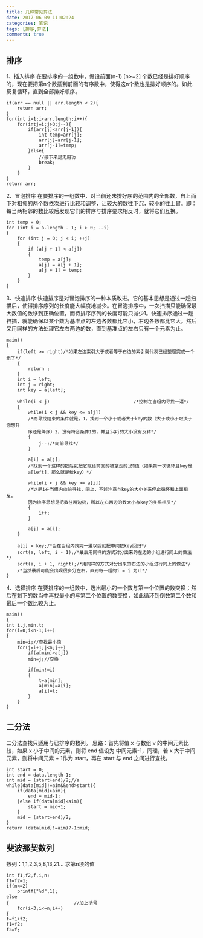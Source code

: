 ```yaml
---
title: 几种常见算法
date: 2017-06-09 11:02:24
categories: 笔记
tags: [排序,算法]
comments: true
---
```


## 排序
1、插入排序
在要排序的一组数中，假设前面(n-1) [n>=2] 个数已经是排好顺序的，现在要把第n个数插到前面的有序数中，使得这n个数也是排好顺序的。如此反复循环，直到全部排好顺序。
<!--more-->
```
if(arr == null || arr.length < 2){
    return arr;
}
for(int i=1;i<arr.length;i++){
    for(intj=i;j>0;j--){
        if(arr[j]<arr[j-1]){
            int temp=arr[j];
            arr[j]=arr[j-1];
            arr[j-1]=temp;
        }else{
            //接下来是无用功
            break;
        }
    }
}
return arr;
```

2、冒泡排序
在要排序的一组数中，对当前还未排好序的范围内的全部数，自上而下对相邻的两个数依次进行比较和调整，让较大的数往下沉，较小的往上冒。即：每当两相邻的数比较后发现它们的排序与排序要求相反时，就将它们互换。
```
int temp = 0;
for (int i = a.length - 1; i > 0; --i)
{
    for (int j = 0; j < i; ++j)
    {
        if (a[j + 1] < a[j])
        {
            temp = a[j];
            a[j] = a[j + 1];
            a[j + 1] = temp;
        }
    }
}
```

3、快速排序
快速排序是对冒泡排序的一种本质改进。它的基本思想是通过一趟扫描后，使得排序序列的长度能大幅度地减少。在冒泡排序中，一次扫描只能确保最大数值的数移到正确位置，而待排序序列的长度可能只减少1。快速排序通过一趟扫描，就能确保以某个数为基准点的左边各数都比它小，右边各数都比它大。然后又用同样的方法处理它左右两边的数，直到基准点的左右只有一个元素为止。
```
main()
{
    if(left >= right)/*如果左边索引大于或者等于右边的索引就代表已经整理完成一个组了*/
    {
        return ;
    }
    int i = left;
    int j = right;
    int key = a[left];

    while(i < j)                               /*控制在当组内寻找一遍*/
    {
        while(i < j && key <= a[j])
        /*而寻找结束的条件就是，1，找到一个小于或者大于key的数（大于或小于取决于你想升
        序还是降序）2，没有符合条件1的，并且i与j的大小没有反转*/ 
        {
            j--;/*向前寻找*/
        }

        a[i] = a[j];
        /*找到一个这样的数后就把它赋给前面的被拿走的i的值（如果第一次循环且key是
        a[left]，那么就是给key）*/

        while(i < j && key >= a[i])
        /*这是i在当组内向前寻找，同上，不过注意与key的大小关系停止循环和上面相反，
        因为排序思想是把数往两边扔，所以左右两边的数大小与key的关系相反*/
        {
            i++;
        }

        a[j] = a[i];        
    }

    a[i] = key;/*当在当组内找完一遍以后就把中间数key回归*/
    sort(a, left, i - 1);/*最后用同样的方式对分出来的左边的小组进行同上的做法*/
    sort(a, i + 1, right);/*用同样的方式对分出来的右边的小组进行同上的做法*/
    /*当然最后可能会出现很多分左右，直到每一组的i = j 为止*/
}
```

4、选择排序
在要排序的一组数中，选出最小的一个数与第一个位置的数交换；然后在剩下的数当中再找最小的与第二个位置的数交换，如此循环到倒数第二个数和最后一个数比较为止。
```
main()
{
int i,j,min,t;
for(i=0;i<n-1;i++)
{
    min=i;//查找最小值
    for(j=i+1;j<n;j++)
        if(a[min]>a[j])
        min=j;//交换

        if(min!=i)
        {
            t=a[min];
            a[min]=a[i];
            a[i]=t;
        }
    }
}
```

## 二分法
二分法查找只适用与已排序的数列。
思路：首先将值 x 与数组 v 的中间元素比较，如果 x 小于中间的元素，则将 end 值设为 中间元素-1，同理，若 x 大于中间元素，则将中间元素 + 1作为 start，再在 start 与 end 之间进行查找。
```
int start = 0;
int end = data.length-1;
int mid = (start+end)/2;//a
while(data[mid]!=aim&&end>start){
    if(data[mid]>aim){
        end = mid-1;
    }else if(data[mid]<aim){
        start = mid+1;
    }
    mid = (start+end)/2;
}
return (data[mid]!=aim)?-1:mid;
```

## 斐波那契数列
数列：1,1,2,3,5,8,13,21...  求第n项的值
```
int f1,f2,f,i,n;    
f1=f2=1;
if(n<=2)    
    printf("%d",1);    
else 
{                        //加上括号
    for(i=3;i<=n;i++)      
{   
f=f1+f2;         
f1=f2;   
f2=f;             
```




